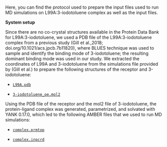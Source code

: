 Here, you can find the protocol used to prepare the input files used to run MD simulations on L99A:3-iodotoluene complex as well as the input files.

**System setup**

Since there are no co-crystal structures available in the Protein Data Bank for L99A:3-iodotoluene, we used a PDB file of the L99A:3-iodotoluene complex from a previous study (Gill et al.,2018; doi.org/10.1021/acs.jpcb.7b11820), where BLUES technique was used to sample and identify the binding mode of 3-iodotoluene; the resulting dominant binding mode was used in our study.
We extracted the coordinates of L99A and 3-iodotoluene from the simulations file provided by (Gill et al.) to prepare the following structures of the receptor and 3-iodotoluene:

- [`L99A.pdb`](L99A.pdb)

- [`3-iodotoluene_oe.mol2`](3-iodotoluene_oe.mol2)

Using the PDB file of the receptor and the mol2 file of 3-iodotoluene, the protein-ligand complex was generated, parametrized, and solvated with YANK 0.17.0, which led to the following AMBER files that we used to run MD simulations:

- [`complex.prmtop`](complex.prmtop)

- [`complex.inpcrd`](complex.inpcrd)
